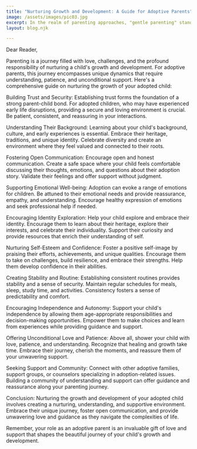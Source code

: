 ```yaml
---
title: "Nurturing Growth and Development: A Guide for Adoptive Parents"
image: /assets/images/pic03.jpg
excerpt: In the realm of parenting approaches, "gentle parenting" stands as a philosophy centered on fostering a nurturing, respectful, and empathetic relationship between parents and children. 
layout: blog.njk

---
```


Dear Reader,

Parenting is a journey filled with love, challenges, and the profound responsibility of nurturing a child's growth and development. For adoptive parents, this journey encompasses unique dynamics that require understanding, patience, and unconditional support. Here's a comprehensive guide on nurturing the growth of your adopted child:

Building Trust and Security: Establishing trust forms the foundation of a strong parent-child bond. For adopted children, who may have experienced early life disruptions, providing a secure and loving environment is crucial. Be patient, consistent, and reassuring in your interactions.

Understanding Their Background: Learning about your child's background, culture, and early experiences is essential. Embrace their heritage, traditions, and unique identity. Celebrate diversity and create an environment where they feel valued and connected to their roots.

Fostering Open Communication: Encourage open and honest communication. Create a safe space where your child feels comfortable discussing their thoughts, emotions, and questions about their adoption story. Validate their feelings and offer support without judgment.

Supporting Emotional Well-being: Adoption can evoke a range of emotions for children. Be attuned to their emotional needs and provide reassurance, empathy, and understanding. Encourage healthy expression of emotions and seek professional help if needed.

Encouraging Identity Exploration: Help your child explore and embrace their identity. Encourage them to learn about their heritage, explore their interests, and celebrate their individuality. Support their curiosity and provide resources that enrich their understanding of self.

Nurturing Self-Esteem and Confidence: Foster a positive self-image by praising their efforts, achievements, and unique qualities. Encourage them to take on challenges, build resilience, and embrace their strengths. Help them develop confidence in their abilities.

Creating Stability and Routine: Establishing consistent routines provides stability and a sense of security. Maintain regular schedules for meals, sleep, study time, and activities. Consistency fosters a sense of predictability and comfort.

Encouraging Independence and Autonomy: Support your child's independence by allowing them age-appropriate responsibilities and decision-making opportunities. Empower them to make choices and learn from experiences while providing guidance and support.

Offering Unconditional Love and Patience: Above all, shower your child with love, patience, and understanding. Recognize that healing and growth take time. Embrace their journey, cherish the moments, and reassure them of your unwavering support.

Seeking Support and Community: Connect with other adoptive families, support groups, or counselors specializing in adoption-related issues. Building a community of understanding and support can offer guidance and reassurance along your parenting journey.

Conclusion:
Nurturing the growth and development of your adopted child involves creating a nurturing, understanding, and supportive environment. Embrace their unique journey, foster open communication, and provide unwavering love and guidance as they navigate the complexities of life.

Remember, your role as an adoptive parent is an invaluable gift of love and support that shapes the beautiful journey of your child's growth and development.

